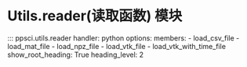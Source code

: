 # Utils.reader(读取函数) 模块

::: ppsci.utils.reader
    handler: python
    options:
      members:
        - load_csv_file
        - load_mat_file
        - load_npz_file
        - load_vtk_file
        - load_vtk_with_time_file
      show_root_heading: True
      heading_level: 2
